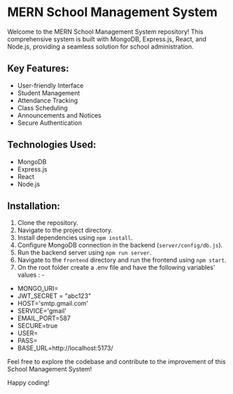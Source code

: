 # MERN School Management System

Welcome to the MERN School Management System repository! This comprehensive system is built with MongoDB, Express.js, React, and Node.js, providing a seamless solution for school administration.

## Key Features:
- User-friendly Interface
- Student Management
- Attendance Tracking
- Class Scheduling
- Announcements and Notices
- Secure Authentication

## Technologies Used:
- MongoDB
- Express.js
- React
- Node.js

## Installation:
1. Clone the repository.
2. Navigate to the project directory.
3. Install dependencies using `npm install`.
4. Configure MongoDB connection in the backend (`server/config/db.js`).
5. Run the backend server using `npm run server`.
6. Navigate to the `frontend` directory and run the frontend using `npm start`.
7. On the root folder create a .env file and have the following variables' values : -

 - MONGO_URI=
 - JWT_SECRET = "abc123"
 - HOST='smtp.gmail.com'
 - SERVICE='gmail'
 - EMAIL_PORT=587
 - SECURE=true
 - USER=
 - PASS=
 - BASE_URL=http://localhost:5173/


Feel free to explore the codebase and contribute to the improvement of this School Management System!

Happy coding!


